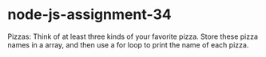 # node-js-assignment-34
Pizzas: Think of at least three kinds of your favorite pizza. Store these pizza names in a array, and then use a for loop to print the name of each pizza.
